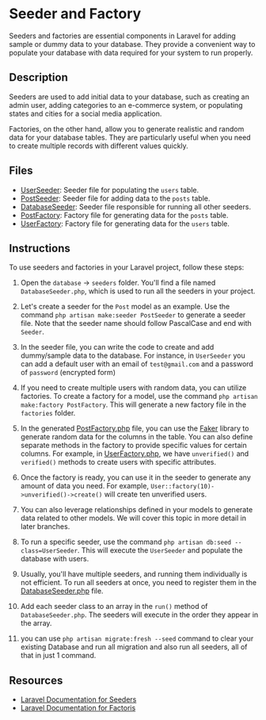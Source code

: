 # Seeder and Factory

Seeders and factories are essential components in Laravel for adding sample or dummy data to your database. They provide a convenient way to populate your database with data required for your system to run properly.

## Description

Seeders are used to add initial data to your database, such as creating an admin user, adding categories to an e-commerce system, or populating states and cities for a social media application.

Factories, on the other hand, allow you to generate realistic and random data for your database tables. They are particularly useful when you need to create multiple records with different values quickly.

## Files

- [UserSeeder](database/seeders/UserSeeder.php): Seeder file for populating the `users` table.
- [PostSeeder](database/seeders/PostSeeder.php): Seeder file for adding data to the `posts` table.
- [DatabaseSeeder](database/seeders/DatabaseSeeder.php): Seeder file responsible for running all other seeders.
- [PostFactory](database/factories/PostFactory.php): Factory file for generating data for the `posts` table.
- [UserFactory](database/factories/UserFactory.php): Factory file for generating data for the `users` table.

## Instructions

To use seeders and factories in your Laravel project, follow these steps:

1. Open the `database` -> `seeders` folder. You'll find a file named `DatabaseSeeder.php`, which is used to run all the seeders in your project.

2. Let's create a seeder for the `Post` model as an example. Use the command `php artisan make:seeder PostSeeder` to generate a seeder file. Note that the seeder name should follow PascalCase and end with `Seeder`.

3. In the seeder file, you can write the code to create and add dummy/sample data to the database. For instance, in `UserSeeder` you can add a default user with an email of `test@gmail.com` and a password of `password` (encrypted form)

4. If you need to create multiple users with random data, you can utilize factories. To create a factory for a model, use the command `php artisan make:factory PostFactory`. This will generate a new factory file in the `factories` folder.

5. In the generated [PostFactory.php](database/factories/PostFactory.php) file, you can use the [Faker](https://github.com/FakerPHP/Faker) library to generate random data for the columns in the table. You can also define separate methods in the factory to provide specific values for certain columns. For example, in [UserFactory.php](database/factories/UserFactory.php), we have `unverified()` and `verified()` methods to create users with specific attributes.

6. Once the factory is ready, you can use it in the seeder to generate any amount of data you need. For example, `User::factory(10)->unverified()->create()` will create ten unverified users.

7. You can also leverage relationships defined in your models to generate data related to other models. We will cover this topic in more detail in later branches.

8. To run a specific seeder, use the command `php artisan db:seed --class=UserSeeder`. This will execute the `UserSeeder` and populate the database with users.

9. Usually, you'll have multiple seeders, and running them individually is not efficient. To run all seeders at once, you need to register them in the [DatabaseSeeder.php](database/seeders/UserSeeder.php) file.

10. Add each seeder class to an array in the `run()` method of `DatabaseSeeder.php`. The seeders will execute in the order they appear in the array.
11. you can use `php artisan migrate:fresh --seed` command to clear your existing Database and run all migration and also run all seeders, all of that in just 1 command.

## Resources

- [Laravel Documentation for Seeders](https://laravel.com/docs/10.x/seeding#writing-seeders)
- [Laravel Documentation for Factoris](https://laravel.com/docs/10.x/eloquent-factories#main-content)